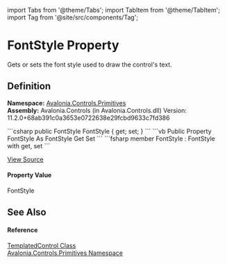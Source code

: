 import Tabs from '@theme/Tabs'; 
import TabItem from '@theme/TabItem'; 
import Tag from '@site/src/components/Tag'; 

# FontStyle Property


Gets or sets the font style used to draw the control's text.



## Definition
**Namespace:** <a href="N_Avalonia_Controls_Primitives">Avalonia.Controls.Primitives</a>  
**Assembly:** Avalonia.Controls (in Avalonia.Controls.dll) Version: 11.2.0+68ab391c0a3653e0722638e29fcbd9633c7fd386

<Tabs groupId="api-code-preview">
<TabItem value="csharp" label="C#">
```csharp
public FontStyle FontStyle { get; set; }
```
</TabItem>
<TabItem value="vb" label="VB">
```vb
Public Property FontStyle As FontStyle
	Get
	Set
```
</TabItem>
<TabItem value="fsharp" label="F#">
```fsharp
member FontStyle : FontStyle with get, set
```
</TabItem>
</Tabs>



<a href="https://github.com/AvaloniaUI/Avalonia/tree/master/srcAvalonia.Controls/Primitives/TemplatedControl.cs#L214" title="View the source code">View Source</a>



#### Property Value
FontStyle

## See Also


#### Reference
<a href="T_Avalonia_Controls_Primitives_TemplatedControl">TemplatedControl Class</a>  
<a href="N_Avalonia_Controls_Primitives">Avalonia.Controls.Primitives Namespace</a>  
